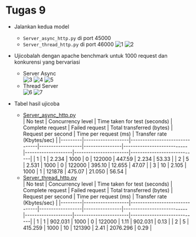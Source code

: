 # Tugas 9

- Jalankan kedua model
  - `Server_async_http.py` di port 45000
  - `Server_thread_http.py` di port 46000
  ![1](foto/jalankan_async.png)
  ![2](foto/jalankan_thread.png)

- Ujicobalah dengan apache benchmark untuk 1000 request dan konkurensi yang bervariasi  
  - Server Async</br>
  ![3](foto/asyn_konkurensi_1.png)
  ![4](foto/asyn_konkurensi_5.png)
  ![5](foto/asyn_konkurensi_10.png)
  - Thread Server</br>
  ![6](foto/thread_konkurensi_1.png)
  ![7](foto/thread_konkurensi_5.png)
- Tabel hasil ujicoba
  - [Server_async_http.py](../tugas9/server_async_http.py)  
    | No test | Concurrency level | Time taken for test (seconds) | Complete request | Failed request | Total transferred (bytes) | Request per second | Time per request (ms) | Transfer rate (Kbytes/sec) |
    |---------|-------------------|-------------------------------|------------------|----------------|---------------------------|--------------------|-----------------------|----------------------------|
    | 1       | 1                 | 2.234                         | 1000             | 0              | 122000                    | 447.59            | 2.234                 | 53.33                     |
    | 2       | 5                 | 2.531                         | 1000             | 0              | 122000                    | 395.10            | 12.655                 | 47.07                     |
    | 3       | 10                | 2.105                         | 1000             | 1              | 121878                    | 475.07            | 21.050                 | 56.54                     |
  - [Server_thread_http.py](../tugas9/server_thread_http.py)  
    | No test | Concurrency level | Time taken for test (seconds) | Complete request | Failed request | Total transferred (bytes) | Request per second | Time per request (ms) | Transfer rate (Kbytes/sec) |
    |---------|-------------------|-------------------------------|------------------|----------------|---------------------------|--------------------|-----------------------|----------------------------|
    | 1       | 1                 | 902.031                       | 1000             | 0              | 122000                    | 1.11               | 902.031               | 0.13                       |
    | 2       | 5                 | 415.259                       | 1000             | 10              | 121390                    | 2.41               | 2076.296               | 0.29                       |

